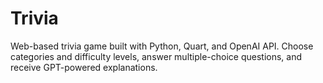 # Trivia
Web-based trivia game built with Python, Quart, and OpenAI API. Choose categories and difficulty levels, answer multiple-choice questions, and receive GPT-powered explanations.
